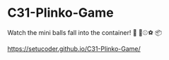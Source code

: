 # C31-Plinko-Game
Watch the mini balls fall into the container! 👀 🏉⚾⚽ 📦

https://setucoder.github.io/C31-Plinko-Game/
